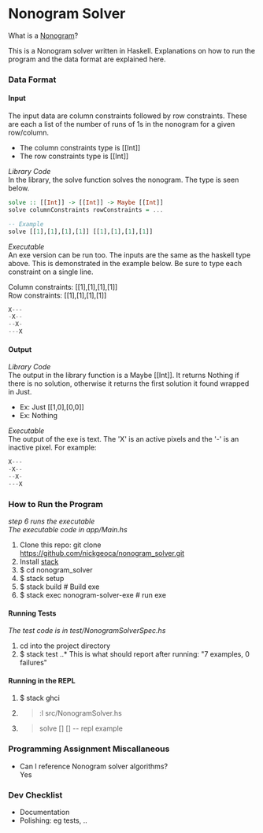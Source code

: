 # Nonogram Solver

What is a [Nonogram](https://en.wikipedia.org/wiki/Nonogram)?

This is a Nonogram solver written in Haskell. Explanations on how to run the program and the data format are explained here.

### Data Format

#### Input
The input data are column constraints followed by row constraints. These are each a list of the number of runs of 1s in the nonogram for a given row/column.
* The column constraints type is [[Int]]
* The row constraints type is [[Int]]

*Library Code*  
In the library, the solve function solves the nonogram. The type is seen below.
```haskell
solve :: [[Int]] -> [[Int]] -> Maybe [[Int]]
solve columnConstraints rowConstraints = ...

-- Example
solve [[1],[1],[1],[1]] [[1],[1],[1],[1]] 
```

*Executable*  
An exe version can be run too. The inputs are the same as the haskell type above. This is demonstrated in the example below. Be sure to type each constraint on a single line.  

Column constraints: [[1],[1],[1],[1]]  
Row constraints: [[1],[1],[1],[1]]  
```js
X---
-X--
--X-
---X
```

#### Output
*Library Code*  
The output in the library function is a Maybe [[Int]]. It returns Nothing if there is no solution, otherwise it returns the first solution it found wrapped in Just.
* Ex: Just [[1,0],[0,0]]
* Ex: Nothing

*Executable*  
The output of the exe is text. The 'X' is an active pixels and the '-' is an inactive pixel. For example:
```js
X---
-X--
--X-
---X
```

### How to Run the Program
_step 6 runs the executable_  
_The executable code in app/Main.hs_  
  
1. Clone this repo: git clone https://github.com/nickgeoca/nonogram_solver.git  
2. Install [stack](https://docs.haskellstack.org/en/stable/README/#how-to-install)  
3. $ cd nonogram_solver  
4. $ stack setup  
5. $ stack build # Build exe  
6. $ stack exec nonogram-solver-exe # run exe  

#### Running Tests
_The test code is in test/NonogramSolverSpec.hs_
1. cd into the project directory
2. $ stack test
..* This is what should report after running: "7 examples, 0 failures"

#### Running in the REPL
1. $ stack ghci
2. > :l src/NonogramSolver.hs
3. > solve [] [] -- repl example

### Programming Assignment Miscallaneous

* Can I reference Nonogram solver algorithms?  
Yes 

### Dev Checklist
* Documentation
* Polishing: eg tests, ..